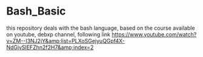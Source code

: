 # Bash_Basic
this repository deals with the bash language, based on the course available on youtube, debxp channel, following link https://www.youtube.com/watch?v=ZM--I3NJ2jY&amp;list=PLXoSGejyuQGpf4X-NdGjvSlEFZhn2f2H7&amp;index=2
